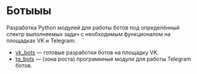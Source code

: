 # Ботыыы

Разработка Python модулей для работы ботов под определённый спектр выполняемых задач с необходимым функционалом на площадках VK и Telegram:

- [vk_bots](https://github.com/Valyaevgeorgiy/Social_chatbots/tree/main/vk_bots) — готовые разработки ботов на площадку VK. 
- [tg_bots](https://github.com/Valyaevgeorgiy/Social_chatbots/tree/main/tg_bots) — (зона роста) программные модули для работы Telegram ботов.
